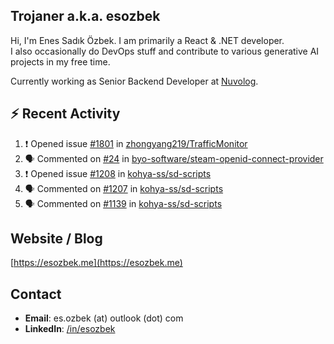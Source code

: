 ##  Trojaner a.k.a. esozbek
Hi, I'm Enes Sadık Özbek. I am primarily a React & .NET developer.  
I also occasionally do DevOps stuff and contribute to various generative AI projects in my free time.

Currently working as Senior Backend Developer at [Nuvolog](https://nuvolog.com/).

## :zap: Recent Activity

<!--START_SECTION:activity-->
1. ❗ Opened issue [#1801](https://github.com/zhongyang219/TrafficMonitor/issues/1801) in [zhongyang219/TrafficMonitor](https://github.com/zhongyang219/TrafficMonitor)
2. 🗣 Commented on [#24](https://github.com/byo-software/steam-openid-connect-provider/issues/24#issuecomment-2027102162) in [byo-software/steam-openid-connect-provider](https://github.com/byo-software/steam-openid-connect-provider)
3. ❗ Opened issue [#1208](https://github.com/kohya-ss/sd-scripts/issues/1208) in [kohya-ss/sd-scripts](https://github.com/kohya-ss/sd-scripts)
4. 🗣 Commented on [#1207](https://github.com/kohya-ss/sd-scripts/pull/1207#issuecomment-2016914548) in [kohya-ss/sd-scripts](https://github.com/kohya-ss/sd-scripts)
5. 🗣 Commented on [#1139](https://github.com/kohya-ss/sd-scripts/pull/1139#issuecomment-2016910615) in [kohya-ss/sd-scripts](https://github.com/kohya-ss/sd-scripts)
<!--END_SECTION:activity-->

## Website / Blog
[https://esozbek.me](https://esozbek.me)

## Contact
- **Email**: es.ozbek (at) outlook (dot) com
- **LinkedIn**: [/in/esozbek](https://linkedin.com/in/esozbek)
